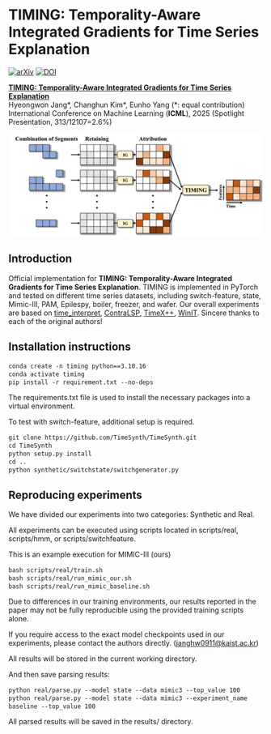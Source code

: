 # TIMING: Temporality-Aware Integrated Gradients for Time Series Explanation
[![arXiv](https://img.shields.io/badge/arXiv-2506.05035-b31b1b.svg)](https://arxiv.org/abs/2506.05035)
[![DOI](https://zenodo.org/badge/DOI/10.5281/zenodo.15671176.svg)](https://doi.org/10.5281/zenodo.15671176)

[**TIMING: Temporality-Aware Integrated Gradients for Time Series Explanation**](https://arxiv.org/abs/2506.05035)<br>
Hyeongwon Jang*, Changhun Kim*, Eunho Yang (*: equal contribution)<br>
International Conference on Machine Learning (**ICML**), 2025 (Spotlight Presentation, 313/12107=2.6%)

![](https://github.com/drumpt/drumpt.github.io/blob/main/content/publications/timing/featured.png)



## Introduction
Official implementation for **TIMING: Temporality-Aware Integrated Gradients for Time Series Explanation**. TIMING is implemented in PyTorch and tested on different time series datasets, including switch-feature, state, Mimic-III, PAM, Epilespy, boiler, freezer, and wafer. Our overall experiments are based on [time_interpret](https://github.com/josephenguehard/time_interpret), [ContraLSP](https://github.com/zichuan-liu/ContraLSP), [TimeX++](https://github.com/zichuan-liu/TimeXplusplus), [WinIT](https://github.com/layer6ai-labs/WinIT). 
Sincere thanks to each of the original authors!



## Installation instructions

```shell script
conda create -n timing python==3.10.16
conda activate timing
pip install -r requirement.txt --no-deps
```
The requirements.txt file is used to install the necessary packages into a virtual environment.

To test with switch-feature, additional setup is required.

```shell script
git clone https://github.com/TimeSynth/TimeSynth.git
cd TimeSynth
python setup.py install
cd ..
python synthetic/switchstate/switchgenerator.py
```



## Reproducing experiments

We have divided our experiments into two categories: Synthetic and Real.

All experiments can be executed using scripts located in scripts/real, scripts/hmm, or scripts/switchfeature.

This is an example execution for MIMIC-III (ours)
```shell script
bash scripts/real/train.sh
bash scripts/real/run_mimic_our.sh
bash scripts/real/run_mimic_baseline.sh
```

Due to differences in our training environments, our results reported in the paper may not be fully reproducible using the provided training scripts alone.

If you require access to the exact model checkpoints used in our experiments, please contact the authors directly. (janghw0911@kaist.ac.kr)

All results will be stored in the current working directory.

And then save parsing results:
```shell script
python real/parse.py --model state --data mimic3 --top_value 100
python real/parse.py --model state --data mimic3 --experiment_name baseline --top_value 100
```

All parsed results will be saved in the results/ directory.
